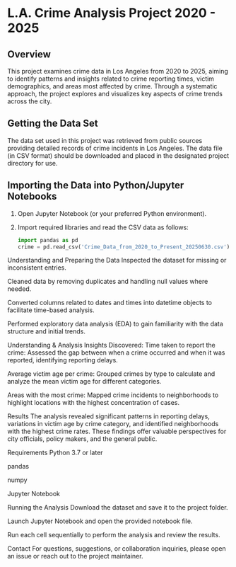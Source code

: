 # L.A. Crime Analysis Project 2020 - 2025

## Overview
This project examines crime data in Los Angeles from 2020 to 2025, aiming to identify patterns and insights related to crime reporting times, victim demographics, and areas most affected by crime. Through a systematic approach, the project explores and visualizes key aspects of crime trends across the city.

## Getting the Data Set
The data set used in this project was retrieved from public sources providing detailed records of crime incidents in Los Angeles. The data file (in CSV format) should be downloaded and placed in the designated project directory for use.

## Importing the Data into Python/Jupyter Notebooks
1. Open Jupyter Notebook (or your preferred Python environment).
2. Import required libraries and read the CSV data as follows:

   ```python
   import pandas as pd
   crime = pd.read_csv('Crime_Data_from_2020_to_Present_20250630.csv')

Understanding and Preparing the Data
Inspected the dataset for missing or inconsistent entries.

Cleaned data by removing duplicates and handling null values where needed.

Converted columns related to dates and times into datetime objects to facilitate time-based analysis.

Performed exploratory data analysis (EDA) to gain familiarity with the data structure and initial trends.

Understanding & Analysis
Insights Discovered:
Time taken to report the crime:
Assessed the gap between when a crime occurred and when it was reported, identifying reporting delays.

Average victim age per crime:
Grouped crimes by type to calculate and analyze the mean victim age for different categories.

Areas with the most crime:
Mapped crime incidents to neighborhoods to highlight locations with the highest concentration of cases.

Results
The analysis revealed significant patterns in reporting delays, variations in victim age by crime category, and identified neighborhoods with the highest crime rates. These findings offer valuable perspectives for city officials, policy makers, and the general public.

Requirements
Python 3.7 or later

pandas

numpy

Jupyter Notebook

Running the Analysis
Download the dataset and save it to the project folder.

Launch Jupyter Notebook and open the provided notebook file.

Run each cell sequentially to perform the analysis and review the results.

Contact
For questions, suggestions, or collaboration inquiries, please open an issue or reach out to the project maintainer.